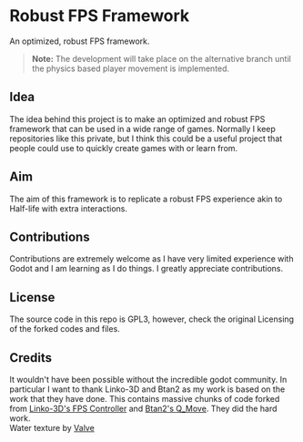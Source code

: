 # Robust FPS Framework
 An optimized, robust FPS framework.
 
 > **Note:** The development will take place on the alternative branch until the physics based player movement is implemented.

 ## Idea
 The idea behind this project is to make an optimized and robust FPS framework that can be used in a wide range of games.
 Normally I keep repositories like this private, but I think this could be a useful project that people could use to quickly create games with or learn from.

 ## Aim
 The aim of this framework is to replicate a robust FPS experience akin to Half-life with extra interactions.

 ## Contributions
 Contributions are extremely welcome as I have very limited experience with Godot and I am learning as I do things. I greatly appreciate contributions.

 ## License
 The source code in this repo is GPL3, however, check the original Licensing of the forked codes and files.

 ## Credits
 It wouldn't have been possible without the incredible godot community. In particular I want to thank Linko-3D and Btan2 as my work is based on the work that they have done.
 This contains massive chunks of code forked from [Linko-3D's FPS Controller](https://github.com/Linko-3D/First-Person-Controller-FPS) and [Btan2's Q_Move](https://github.com/Btan2/Q_Move).
 They did the hard work.  
Water texture by [Valve](https://www.valvesoftware.com/en/)
